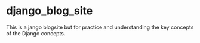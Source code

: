 # django_blog_site
This is a jango blogsite but for practice and understanding the key concepts of the Django concepts.
